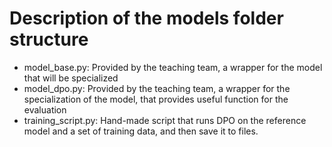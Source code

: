 # Description of the models folder structure

- model_base.py: Provided by the teaching team, a wrapper for the model that will be specialized
- model_dpo.py: Provided by the teaching team, a wrapper for the specialization of the model, that provides useful function for the evaluation
- training_script.py: Hand-made script that runs DPO on the reference model and a set of training data, and then save it to files.   
